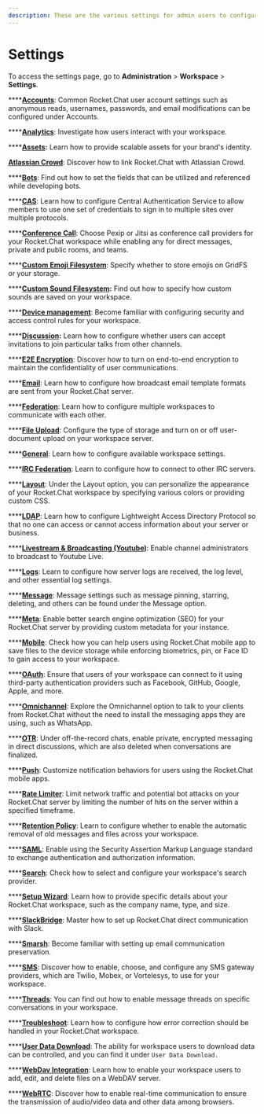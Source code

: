 ```yaml
---
description: These are the various settings for admin users to configure their workspaces.
---
```


# Settings

To access the settings page, go to **Administration** > **Workspace** > **Settings**.

****[**Accounts**](account-settings/): Common Rocket.Chat user account settings such as anonymous reads, usernames, passwords, and email modifications can be configured under Accounts.

****[**Analytics**](analytics.md): Investigate how users interact with your workspace.

****[**Assets**](assets.md)**:** Learn how to provide scalable assets for your brand's identity.

[**Atlassian Crowd**](broken-reference): Discover how to link Rocket.Chat with Atlassian Crowd.

****[**Bots**](bots.md): Find out how to set the fields that can be utilized and referenced while developing bots.

****[**CAS**](cas.md): Learn how to configure Central Authentication Service to allow members to use one set of credentials to sign in to multiple sites over multiple protocols.

****[**Conference Call**](../../rocket.chat-conference-call/conference-call-admin-guide/): Choose Pexip or Jitsi as conference call providers for your Rocket.Chat workspace while enabling any for direct messages, private and public rooms, and teams.

****[**Custom Emoji Filesystem**](../custom-emoji.md): Specify whether to store emojis on GridFS or your storage.

****[**Custom Sound Filesystem**](custom-sound-filesystem.md)**:** Find out how to specify how custom sounds are saved on your workspace.

****[**Device management**](../device-management.md): Become familiar with configuring security and access control rules for your workspace.

****[**Discussion**](discussion.md)**:** Learn how to configure whether users can accept invitations to join particular talks from other channels.

****[**E2E Encryption**](e2e-encryption.md): Discover how to turn on end-to-end encryption to maintain the confidentiality of user communications.

****[**Email**](email/): Learn how to configure how broadcast email template formats are sent from your Rocket.Chat server.

****[**Federation**](federation/): Learn how to configure multiple workspaces to communicate with each other.

****[**File Upload**](file-upload/): Configure the type of storage and turn on or off user-document upload on your workspace server.

****[**General**](general/): Learn how to configure available workspace settings.

****[**IRC Federation**](irc-federation.md): Learn to configure how to connect to other IRC servers.

****[**Layout**](../../rocket.chat-workspace-administration/settings/layout.md): Under the Layout option, you can personalize the appearance of your Rocket.Chat workspace by specifying various colors or providing custom CSS.

****[**LDAP**](ldap/): Learn how to configure Lightweight Access Directory Protocol so that no one can access or cannot access information about your server or business.

****[**Livestream & Broadcasting (Youtube)**](livestream-and-broadcasting.md): Enable channel administrators to broadcast to Youtube Live.

****[**Logs**](logs.md): Learn to configure how server logs are received, the log level, and other essential log settings.

****[**Message**](message.md): Message settings such as message pinning, starring, deleting, and others can be found under the Message option.

****[**Meta**](meta.md): Enable better search engine optimization (SEO) for your Rocket.Chat server by providing custom metadata for your instance.

****[**Mobile**](mobile.md): Check how you can help users using Rocket.Chat mobile app to save files to the device storage while enforcing biometrics, pin, or Face ID to gain access to your workspace.

****[**OAuth**](oauth/): Ensure that users of your workspace can connect to it using third-party authentication providers such as Facebook, GitHub, Google, Apple, and more.

****[**Omnichannel**](omnichannel-admins-guide/): Explore the Omnichannel option to talk to your clients from Rocket.Chat without the need to install the messaging apps they are using, such as WhatsApp.&#x20;

****[**OTR**](otr.md): Under off-the-record chats, enable private, encrypted messaging in direct discussions, which are also deleted when conversations are finalized.

****[**Push**](push.md): Customize notification behaviors for users using the Rocket.Chat mobile apps.

****[**Rate Limiter**](rate-limiter.md): Limit network traffic and potential bot attacks on your Rocket.Chat server by limiting the number of hits on the server within a specified timeframe.

****[**Retention Policy**](retention-policies.md): Learn to configure whether to enable the automatic removal of old messages and files across your workspace.

****[**SAML**](saml/): Enable using the Security Assertion Markup Language standard to exchange authentication and authorization information.

****[**Search**](search.md): Check how to select and configure your workspace's search provider.

****[**Setup Wizard**](setup-wizard.md): Learn how to provide specific details about your Rocket.Chat workspace, such as the company name, type, and size.

****[**SlackBridge**](slackbridge.md): Master how to set up Rocket.Chat direct communication with Slack.

****[**Smarsh**](smarsh.md): Become familiar with setting up email communication preservation.

****[**SMS**](sms.md): Discover how to enable, choose, and configure any SMS gateway providers, which are Twilio, Mobex, or Vortelesys, to use for your workspace.

****[**Threads**](threads.md): You can find out how to enable message threads on specific conversations in your workspace.

****[**Troubleshoot**](troubleshoot.md): Learn how to configure how error correction should be handled in your Rocket.Chat workspace.

****[**User Data Download**](user-data-download.md): The ability for workspace users to download data can be controlled, and you can find it under `User Data Download.`

****[**WebDav Integration**](webdav-integration.md): Learn how to enable your workspace users to add, edit, and delete files on a WebDAV server.

****[**WebRTC**](webrtc.md): Discover how to enable real-time communication to ensure the transmission of audio/video data and other data among browsers.&#x20;
